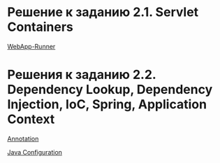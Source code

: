 # Решение к заданию 2.1. Servlet Containers

[WebApp-Runner](https://github.com/kvintilian/hw-jspr-servlets/pull/1)

# Решения к заданию 2.2. Dependency Lookup, Dependency Injection, IoC, Spring, Application Context

[Annotation](https://github.com/kvintilian/hw-jspr-servlets/pull/2)

[Java Configuration](https://github.com/kvintilian/hw-jspr-servlets/pull/3)

